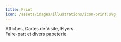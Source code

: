 ```yaml
---
title: Print
icon: /assets/images/illustrations/icon-print.svg
---
```

Affiches, Cartes de Visite, Flyers  
Faire-part et divers papeterie